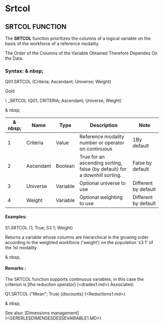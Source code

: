 # Srtcol

## SRTCOL FUNCTION

The **SRTCOL** function prioritizes the columns of a logical variable on the basis of the workforce of a reference modality.

The Order of the Columns of the Variable Obtained Therefore Dependes On the Data.

### Syntax: & nbsp;

Q01.SRTCOL (Criteria; Ascendant; Universe; Weight)

Gold

\ _SRTCOL (Q01; CRITERIA; Ascendant; Universe; Weight)

& nbsp;

|& nbsp;|**Name** |**Type** |**Description** |**Note** |
|--- |--- |--- |--- |--- |
|&#49;|Criteria |Value |Reference modality number or operator on continuous |&#49;By default |
|&#50;|Ascendant |Boolean |True for an ascending sorting, false (by default) for a downhill sorting.|False by default |
|&#51;|Universe |Variable |Optional universe to use |Different by default |
|&#52;|Weight |Variable |Optional weighting to use |Different by default |


#### Examples:

S1.SRTCOL (1; True; S3 1; Weight)

Returns a variable whose columns are hierarchical in the growing order according to the weighted workforce ('weight') on the population 's3 1' of the 1st modality.

& nbsp;

#### Remarks :

The SRTCOL function supports continuous variables, in this case the criterion is [the reduction operator] (<drades1.md>) Associated:

Q1.SRTCOL ("Mean"; True) [discounts] (<Reductions1.md>)

& nbsp;

See also: [Dimensions management] (<GERERLESDIMENSESDESSEVARIABLE1.MD>)